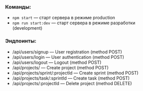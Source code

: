 ### Команды:

- `npm start` &mdash; старт сервера в режиме production
- `npm run start:dev` &mdash; старт сервера в режиме разработки (development)

### Эндпоинты:

- /api/users/signup &mdash; User registration (method POST)
- /api/users/login &mdash; User authentication (method POST)
- /api/users/logout &mdash; Logout (method POST)
- /api/projects/ &mdash; Create project (method POST)
- /api/projects/sprint/:projectId &mdash; Create sprint (method POST)
- /api/projects/task/:sprintId &mdash; Create task (method POST)
- /api/projects/:projectId &mdash; Delete project (method DELETE)
